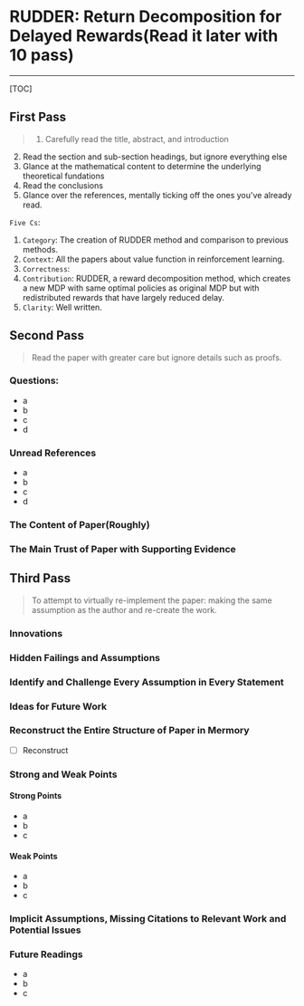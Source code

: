 # RUDDER: Return Decomposition for Delayed Rewards(Read it later with 10 pass)

---

[TOC]

## First Pass
> 1. Carefully read the title, abstract, and introduction
2. Read the section and sub-section headings, but ignore everything else
3. Glance at the mathematical content to determine the underlying theoretical fundations
4. Read the conclusions
5. Glance over the references, mentally ticking off the ones you've already read.

`Five Cs`:
1. `Category`: The creation of RUDDER method and comparison to previous methods. 
2. `Context`: All the papers about value function in reinforcement learning.
3. `Correctness`: 
4. `Contribution`: RUDDER, a reward decomposition method, which creates a new MDP with same optimal policies as original MDP but with redistributed rewards that have largely reduced delay.
5. `Clarity`: Well written.


## Second Pass
> Read the paper with greater care but ignore details such as proofs.
### Questions:
* a
* b
* c
* d


### Unread References
* a
* b
* c
* d

### The Content of Paper(Roughly)


### The Main Trust of Paper with Supporting Evidence

## Third Pass
> To attempt to virtually re-implement the paper: making the same assumption as the author and re-create the work.

### Innovations

### Hidden Failings and Assumptions

### Identify and Challenge Every Assumption in Every Statement

### Ideas for Future Work

### Reconstruct the Entire Structure of Paper in Mermory
- [ ] Reconstruct

### Strong and Weak Points
#### Strong Points
* a
* b
* c

#### Weak Points
* a
* b
* c

### Implicit Assumptions, Missing Citations to Relevant Work and Potential Issues


### Future Readings
* a
* b
* c







































